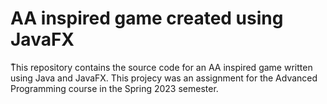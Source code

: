 # AA inspired game created using JavaFX

ُThis repository contains the source code for an AA inspired game written using Java and JavaFX. This projecy was an assignment for the Advanced Programming course in the Spring 2023 semester.
